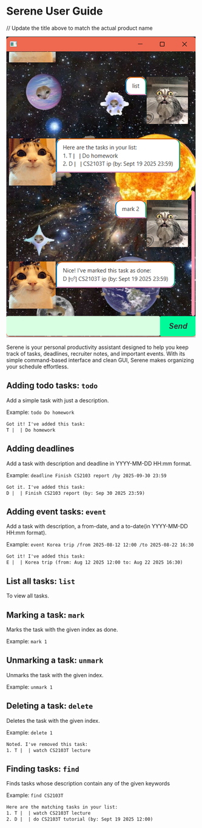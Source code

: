 # Serene User Guide

// Update the title above to match the actual product name

![img.png](img.png)

Serene is your personal productivity assistant designed to help you keep track of tasks, deadlines, recruiter notes, and important events. With its simple command-based interface and clean GUI, Serene makes organizing your schedule effortless.

## Adding todo tasks: `todo`

Add a simple task with just a description.

Example: `todo Do homework`

```
Got it! I've added this task:
T |  | Do homework
```

## Adding deadlines

Add a task with description and deadline in YYYY-MM-DD HH:mm format.

Example: `deadline Finish CS2103 report /by 2025-09-30 23:59`

```
Got it. I've added this task:
D |  | Finish CS2103 report (by: Sep 30 2025 23:59)
```

## Adding event tasks: `event`

Add a task with description, a from-date, and a to-date(in YYYY-MM-DD HH:mm format).

Example: `event Korea trip /from 2025-08-12 12:00 /to 2025-08-22 16:30`

```
Got it! I've added this task:
E |  | Korea trip (from: Aug 12 2025 12:00 to: Aug 22 2025 16:30)
```

## List all tasks: `list`

To view all tasks.

## Marking a task: `mark`

Marks the task with the given index as done.

Example: `mark 1`

## Unmarking a task: `unmark`

Unmarks the task with the given index.

Example: `unmark 1`

## Deleting a task: `delete`

Deletes the task with the given index.

Example: `delete 1`

```
Noted. I've removed this task:
1. T |  | watch CS2103T lecture
```

## Finding tasks: `find`

Finds tasks whose description contain any of the given keywords

Example: `find CS2103T`

```
Here are the matching tasks in your list:
1. T |  | watch CS2103T lecture
2. D |  | do CS2103T tutorial (by: Sept 19 2025 12:00)
```